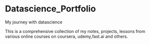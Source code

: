 # Datascience_Portfolio
My journey with datascience 

This is a comprehensive collection of my notes, projects, lessons from various online courses on coursera, udemy,fast.ai and others. 
